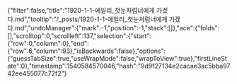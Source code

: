{"filter":false,"title":"1920-1-1-에일리_첫눈처럼너에게 가겠다.md","tooltip":"/_posts/1920-1-1-에일리_첫눈처럼너에게 가겠다.md","undoManager":{"mark":-1,"position":-1,"stack":[]},"ace":{"folds":[],"scrolltop":0,"scrollleft":137,"selection":{"start":{"row":0,"column":0},"end":{"row":6,"column":93},"isBackwards":false},"options":{"guessTabSize":true,"useWrapMode":false,"wrapToView":true},"firstLineState":0},"timestamp":1540584570046,"hash":"9d9f27134e2cacae3ac5bba9742ee455077c72f2"}